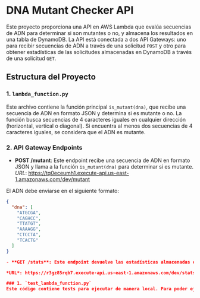 # DNA Mutant Checker API

Este proyecto proporciona una API en AWS Lambda que evalúa secuencias de ADN para determinar si son mutantes o no, y almacena los resultados en una tabla de DynamoDB. La API está conectada a dos API Gateways: uno para recibir secuencias de ADN a través de una solicitud `POST` y otro para obtener estadísticas de las solicitudes almacenadas en DynamoDB a través de una solicitud `GET`.

## Estructura del Proyecto

### 1. `lambda_function.py`
Este archivo contiene la función principal `is_mutant(dna)`, que recibe una secuencia de ADN en formato JSON y determina si es mutante o no. La función busca secuencias de 4 caracteres iguales en cualquier dirección (horizontal, vertical o diagonal). Si encuentra al menos dos secuencias de 4 caracteres iguales, se considera que el ADN es mutante.

### 2. API Gateway Endpoints

- **POST /mutant**: Este endpoint recibe una secuencia de ADN en formato JSON y llama a la función `is_mutant(dna)` para determinar si es mutante. 
*URL*: https://tq0eceumh1.execute-api.us-east-1.amazonaws.com/dev/mutant

El ADN debe enviarse en el siguiente formato:

  ```json
  {
    "dna": [
      "ATGCGA",
      "CAGHCC",
      "TTATGT",
      "AAAAGG",
      "CTCCTA",
      "TCACTG"
    ]
  }

- **GET /stats**: Este endpoint devuelve las estadísticas almacenadas en DynamoDB, como el número de secuencias mutantes, no mutantes y el ratio mutantes/no mutantes.

*URL*: https://r3gz85rqb7.execute-api.us-east-1.amazonaws.com/dev/stats

### 1. `test_lambda_function.py`
Este código contiene tests para ejecutar de manera local. Para poder ejecutarlo, se deben instalar las librerías (boto3 y unittest) presentes en en requirements.txt